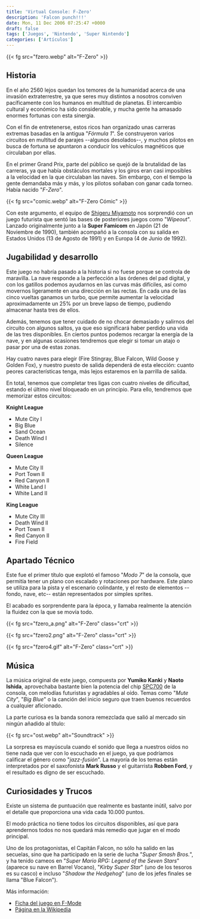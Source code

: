 ```yaml
---
title: 'Virtual Console: F-Zero'
description: 'Falcon punch!!!'
date: Mon, 11 Dec 2006 07:25:47 +0000
draft: false
tags: ['Juegos', 'Nintendo', 'Super Nintendo']
categories: ['Artículos']
---
```


{{< fg src="fzero.webp" alt="F-Zero" >}}

## Historia

En el año 2560 lejos quedan los temores de la humanidad acerca de una invasión extraterrestre, ya que seres muy distintos a nosotros conviven pacíficamente con los humanos en multitud de planetas. El intercambio cultural y económico ha sido considerable, y mucha gente ha amasado enormes fortunas con esta sinergia.

Con el fin de entretenerse, estos ricos han organizado unas carreras extremas basadas en la antigua "_Fórmula 1_". Se construyeron varios circuitos en multitud de parajes --algunos desolados--, y muchos pilotos en busca de fortuna se apuntaron a conducir los vehículos magnéticos que circulaban por ellas.

En el primer Grand Prix, parte del público se quejó de la brutalidad de las carreras, ya que había obstáculos mortales y los giros eran casi imposibles a la velocidad en la que circulaban las naves. Sin embargo, con el tiempo la gente demandaba más y más, y los pilotos soñaban con ganar cada torneo. Había nacido "_F-Zero_".

{{< fg src="comic.webp" alt="F-Zero Cómic" >}}

Con este argumento, el equipo de [Shigeru Miyamoto](/shigeru-miyamoto/) nos sorprendió con un juego futurista que sentó las bases de posteriores juegos como "_Wipeout_". Lanzado originalmente junto a la **Super Famicom** en Japón (21 de Noviembre de 1990), también acompañó a la consola con su salida en Estados Unidos (13 de Agosto de 1991) y en Europa (4 de Junio de 1992).

## Jugabilidad y desarrollo

Este juego no habría pasado a la historia si no fuese porque se controla de maravilla. La nave responde a la perfección a las órdenes del pad digital, y con los gatillos podemos ayudarnos en las curvas más difíciles, así como movernos ligeramente en una dirección en las rectas. En cada una de las cinco vueltas ganamos un turbo, que permite aumentar la velocidad aproximadamente un 25% por un breve lapso de tiempo, pudiendo almacenar hasta tres de ellos.

Además, tenemos que tener cuidado de no chocar demasiado y salirnos del circuito con algunos saltos, ya que eso significará haber perdido una vida de las tres disponibles. En ciertos puntos podemos recargar la energía de la nave, y en algunas ocasiones tendremos que elegir si tomar un atajo o pasar por una de estas zonas.

Hay cuatro naves para elegir (Fire Stingray, Blue Falcon, Wild Goose y Golden Fox), y nuestro puesto de salida dependerá de esta elección: cuanto peores características tenga, más lejos estaremos en la parrilla de salida.

En total, tenemos que completar tres ligas con cuatro niveles de dificultad, estando el último nivel bloqueado en un principio. Para ello, tendremos que memorizar estos circuitos:

**Knight League**

*   Mute City I
*   Big Blue
*   Sand Ocean
*   Death Wind I
*   Silence

**Queen League**

*   Mute City II
*   Port Town II
*   Red Canyon II
*   White Land I
*   White Land II

**King League**

*   Mute City III
*   Death Wind II
*   Port Town II
*   Red Canyon II
*   Fire Field

## Apartado Técnico

Este fue el primer título que explotó el famoso "_Modo 7_" de la consola, que permitía tener un plano con escalado y rotaciones por hardware. Este plano se utiliza para la pista y el escenario colindante, y el resto de elementos --fondo, nave, etc-- están representados por simples sprites.

El acabado es sorprendente para la época, y llamaba realmente la atención la fluidez con la que se movía todo.

{{< fg src="fzero_a.png" alt="F-Zero" class="crt" >}}

{{< fg src="fzero2.png" alt="F-Zero" class="crt" >}}

{{< fg src="fzero4.gif" alt="F-Zero" class="crt" >}}

## Música

La música original de este juego, compuesta por **Yumiko Kanki** y **Naoto Ishida**, aprovechaba bastante bien la potencia del chip [SPC700](http://en.wikipedia.org/wiki/SPC700) de la consola, con melodías futuristas y agradables al oído. Temas como "_Mute City_", "_Big Blue_" o la canción del inicio seguro que traen buenos recuerdos a cualquier aficionado.

La parte curiosa es la banda sonora remezclada que salió al mercado sin ningún añadido al título:

{{< fg src="ost.webp" alt="Soundtrack" >}}

La sorpresa es mayúscula cuando el sonido que llega a nuestros oídos no tiene nada que ver con lo escuchado en el juego, ya que podríamos calificar el género como "_jazz-fusión_". La mayoría de los temas están interpretados por el saxofonista **Mark Russo** y el guitarrista **Robben Ford**, y el resultado es digno de ser escuchado.

## Curiosidades y Trucos

Existe un sistema de puntuación que realmente es bastante inútil, salvo por el detalle que proporciona una vida cada 10.000 puntos.

El modo práctica no tiene todos los circuitos disponibles, así que para aprendernos todos no nos quedará más remedio que jugar en el modo principal.

Uno de los protagonistas, el Capitán Falcon, no sólo ha salido en las secuelas, sino que ha participado en la serie de lucha "_Super Smash Bros._", y ha tenido cameos en "_Super Mario RPG: Legend of the Seven Stars_" (aparece su nave en Barrel Vocano), "_Kirby Super Star_" (uno de los tesoros es su casco) e incluso "_Shadow the Hedgehog_" (uno de los jefes finales se llama "Blue Falcon").

Más información:

*   [Ficha del juego en F-Mode](http://f-mode.planets.gamespy.com/games/fz/index.html)
*   [Página en la Wikipedia](http://en.wikipedia.org/wiki/F-Zero)